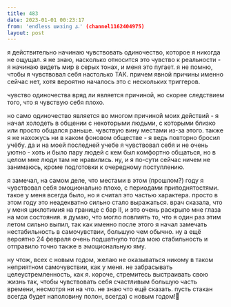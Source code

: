 ```yaml
---
title: 483
date: 2023-01-01 00:23:17
from: 'endless шизing ⍼' (channel1162404975)
layout: post
---
```


я действительно начинаю чувствовать одиночество, которое я никогда не ощущал. я не знаю, насколько относится это чувство к реальности - я начинаю видеть мир в серых тонах, и меня это пугает. я не помню, чтобы я чувствовал себя настолько ТАК. причем явной причины именно сейчас нет, хотя вероятно началось это с нескольких триггеров. 

чувство одиночества вряд ли является причиной, но скорее следствием того, что я чувствую себя плохо.

но само одиночество является во многом причиной моих действий - я начал холодеть в общении с некоторыми людьми, с которыми близко или просто общался раньше. чувствую вину местами из-за этого. также я не нахожусь ни в каком фоновом обществе - я ведь повторно бросил учёбу. да и на моей последней учебе я чувствовал себя и не очень уютно - хоть и было пару людей с кем был комфортно общаться, но в целом мне люди там не нравились. ну, и я по-сути сейчас ничем не занимаюсь, кроме подготовки к очередному поступлению.

я замечал, на самом деле, что местами в этом (прошлом?) году я чувствовал себя эмоционально плохо, с периодами приподнятостями. такое у меня всегда было, но я считал это частью характера. просто в этом году это неадекватно сильно стало выражаться. врач сказала, что у меня циклотимия на границе с бар II, и это очень раскрыло мне глаза на мои состояния. я думаю, что могло повлиять то, что я один раз этим летом сильно выпил, так как именно после этого я начал замечать нестабильность в самочувствии, большую чем обычно. ну а ещё вероятно 24 февраля очень подшатнуло тогда мою стабильность и отправило точно также в эмоциональную яму.

ну чтож, всех с новым годом, желаю не оказываться никому в таком неприятном самочувствии, как у меня. не забрасывать целеустремленность, как я. короче, стремитесь выстраивать свою жизнь так, чтобы чувствовать себя счастливым большую часть времени, несмотря ни на что. не знаю что ещё сказать. пусть стакан всегда будет наполовину полон, всегда) с новым годом!🤗

